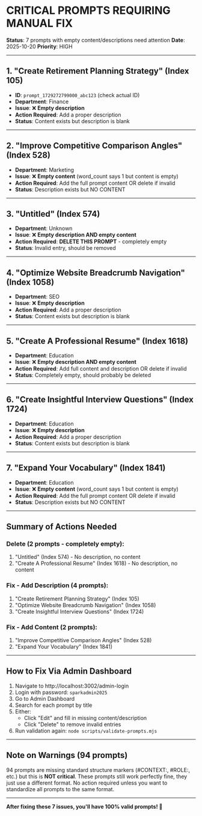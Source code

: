 # CRITICAL PROMPTS REQUIRING MANUAL FIX

**Status**: 7 prompts with empty content/descriptions need attention
**Date**: 2025-10-20
**Priority**: HIGH

---

## 1. "Create Retirement Planning Strategy" (Index 105)
- **ID**: `prompt_1729272799000_abc123` (check actual ID)
- **Department**: Finance
- **Issue**: ❌ **Empty description**
- **Action Required**: Add a proper description
- **Status**: Content exists but description is blank

---

## 2. "Improve Competitive Comparison Angles" (Index 528)
- **Department**: Marketing
- **Issue**: ❌ **Empty content** (word_count says 1 but content is empty)
- **Action Required**: Add the full prompt content OR delete if invalid
- **Status**: Description exists but NO CONTENT

---

## 3. "Untitled" (Index 574)
- **Department**: Unknown
- **Issue**: ❌ **Empty description AND empty content**
- **Action Required**: **DELETE THIS PROMPT** - completely empty
- **Status**: Invalid entry, should be removed

---

## 4. "Optimize Website Breadcrumb Navigation" (Index 1058)
- **Department**: SEO
- **Issue**: ❌ **Empty description**
- **Action Required**: Add a proper description
- **Status**: Content exists but description is blank

---

## 5. "Create A Professional Resume" (Index 1618)
- **Department**: Education
- **Issue**: ❌ **Empty description AND empty content**
- **Action Required**: Add full content and description OR delete if invalid
- **Status**: Completely empty, should probably be deleted

---

## 6. "Create Insightful Interview Questions" (Index 1724)
- **Department**: Education
- **Issue**: ❌ **Empty description**
- **Action Required**: Add a proper description
- **Status**: Content exists but description is blank

---

## 7. "Expand Your Vocabulary" (Index 1841)
- **Department**: Education
- **Issue**: ❌ **Empty content** (word_count says 1 but content is empty)
- **Action Required**: Add the full prompt content OR delete if invalid
- **Status**: Description exists but NO CONTENT

---

## Summary of Actions Needed

### Delete (2 prompts - completely empty):
1. "Untitled" (Index 574) - No description, no content
2. "Create A Professional Resume" (Index 1618) - No description, no content

### Fix - Add Description (4 prompts):
1. "Create Retirement Planning Strategy" (Index 105)
2. "Optimize Website Breadcrumb Navigation" (Index 1058)
3. "Create Insightful Interview Questions" (Index 1724)

### Fix - Add Content (2 prompts):
1. "Improve Competitive Comparison Angles" (Index 528)
2. "Expand Your Vocabulary" (Index 1841)

---

## How to Fix Via Admin Dashboard

1. Navigate to http://localhost:3002/admin-login
2. Login with password: `sparkadmin2025`
3. Go to Admin Dashboard
4. Search for each prompt by title
5. Either:
   - Click "Edit" and fill in missing content/description
   - Click "Delete" to remove invalid entries
6. Run validation again: `node scripts/validate-prompts.mjs`

---

## Note on Warnings (94 prompts)

94 prompts are missing standard structure markers (#CONTEXT:, #ROLE:, etc.) but this is **NOT critical**. These prompts still work perfectly fine, they just use a different format. No action required unless you want to standardize all prompts to the same format.

---

**After fixing these 7 issues, you'll have 100% valid prompts! 🎯**
